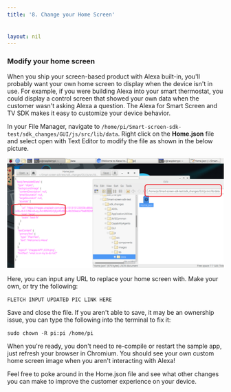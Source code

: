 ```yaml
---
title: '8. Change your Home Screen'


layout: nil
---
```


### Modify your home screen

When you ship your screen-based product with Alexa built-in, you'll probably want your own home screen to display when the device isn't in use.  For example, if you were building Alexa into your smart thermostat, you could display a control screen that showed your own data when the customer wasn't asking Alexa a question.  The Alexa for Smart Screen and TV SDK makes it easy to customize your device behavior.

In your File Manager, navigate to `/home/pi/Smart-screen-sdk-test/sdk_changes/GUI/js/src/lib/data`.  Right click on the **Home.json** file and select open with Text Editor to modify the file as shown in the below picture. 

![config](../assets/homejson.png)

Here, you can input any URL to replace your home screen with.  Make your own, or try the following:

```
FLETCH INPUT UPDATED PIC LINK HERE
```

Save and close the file.  If you aren't able to save, it may be an ownership issue, you can type the following into the terminal to fix it:
```
sudo chown -R pi:pi /home/pi
```

When you're ready, you don't need to re-compile or restart the sample app, just refresh your browser in Chromium.  You should see your own custom home screen image when you aren't interacting with Alexa!

Feel free to poke around in the Home.json file and see what other changes you can make to improve the customer experience on your device.
